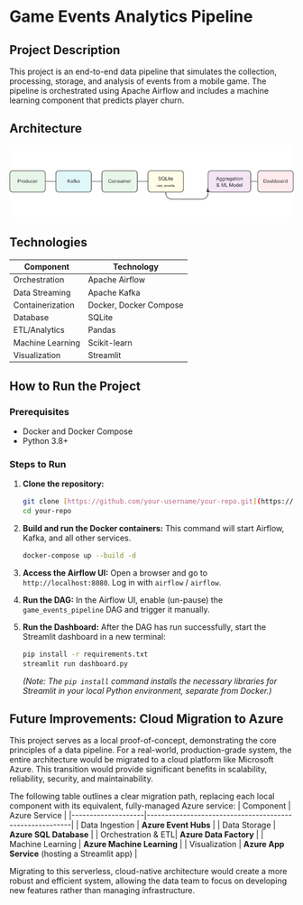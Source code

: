 # Game Events Analytics Pipeline

## Project Description

This project is an end-to-end data pipeline that simulates the collection, processing, storage, and analysis of events from a mobile game. The pipeline is orchestrated using Apache Airflow and includes a machine learning component that predicts player churn.

## Architecture

![Architecture Diagram](architecture.png)

## Technologies

| Component          | Technology             |
|--------------------|------------------------|
| Orchestration      | Apache Airflow         |
| Data Streaming     | Apache Kafka           |
| Containerization   | Docker, Docker Compose |
| Database           | SQLite                 |
| ETL/Analytics      | Pandas                 |
| Machine Learning   | Scikit-learn           |
| Visualization      | Streamlit              |

## How to Run the Project

### Prerequisites

- Docker and Docker Compose
- Python 3.8+

### Steps to Run

1.  **Clone the repository:**
    ```bash
    git clone [https://github.com/your-username/your-repo.git](https://github.com/your-username/your-repo.git)
    cd your-repo
    ```

2.  **Build and run the Docker containers:**
    This command will start Airflow, Kafka, and all other services.
    ```bash
    docker-compose up --build -d
    ```

3.  **Access the Airflow UI:**
    Open a browser and go to `http://localhost:8080`. Log in with `airflow` / `airflow`.

4.  **Run the DAG:**
    In the Airflow UI, enable (un-pause) the `game_events_pipeline` DAG and trigger it manually.

5.  **Run the Dashboard:**
    After the DAG has run successfully, start the Streamlit dashboard in a new terminal:
    ```bash
    pip install -r requirements.txt
    streamlit run dashboard.py
    ```
    *(Note: The `pip install` command installs the necessary libraries for Streamlit in your local Python environment, separate from Docker.)*
    
## Future Improvements: Cloud Migration to Azure

This project serves as a local proof-of-concept, demonstrating the core principles of a data pipeline. For a real-world, production-grade system, the entire architecture would be migrated to a cloud platform like Microsoft Azure. This transition would provide significant benefits in scalability, reliability, security, and maintainability.

The following table outlines a clear migration path, replacing each local component with its equivalent, fully-managed Azure service:
    | Component          | Azure Service                                           |
|--------------------|---------------------------------------------------------|
| Data Ingestion     | **Azure Event Hubs** |
| Data Storage       | **Azure SQL Database** |
| Orchestration & ETL| **Azure Data Factory** |
| Machine Learning   | **Azure Machine Learning** |
| Visualization      | **Azure App Service** (hosting a Streamlit app)         |

Migrating to this serverless, cloud-native architecture would create a more robust and efficient system, allowing the data team to focus on developing new features rather than managing infrastructure.